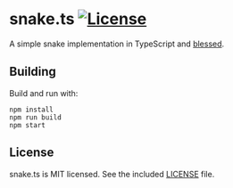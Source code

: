 # snake.ts [![License](https://img.shields.io/badge/license-MIT-blue.svg)](https://github.com/vsergeev/snake.ts/blob/master/LICENSE)

A simple snake implementation in TypeScript and [blessed](https://github.com/chjj/blessed).

## Building

Build and run with:

```
npm install
npm run build
npm start
```

## License

snake.ts is MIT licensed. See the included [LICENSE](LICENSE) file.
